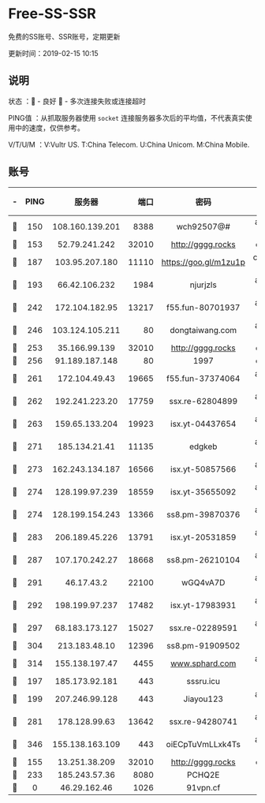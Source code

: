 # Free-SS-SSR

免费的SS账号、SSR账号，定期更新

更新时间：2019-02-15 10:15

## 说明

状态     ：🙂 - 良好 🙁 - 多次连接失败或连接超时

PING值   ：从抓取服务器使用 `socket` 连接服务器多次后的平均值，不代表真实使用中的速度，仅供参考。

V/T/U/M  ：V:Vultr US. T:China Telecom. U:China Unicom. M:China Mobile.

## 账号

|-|PING|服务器|端口|密码|加密方式|区域|V/T/U/M|
|:----:|:----:|:-----:|-----:|:----:|:----:|:----:|:----:|
|🙂|150|108.160.139.201|8388|wch92507@#|aes-256-cfb|JP|9↑/10↑/10↑/10↑|
|🙂|153|52.79.241.242|32010|http://gggg.rocks|chacha20|KR|8↑/9↑/8↑/7↑|
|🙂|187|103.95.207.180|11110|https://goo.gl/m1zu1p|chacha20-ietf|US|9↑/9↓/10↑/10↑|
|🙂|193|66.42.106.232|1984|njurjzls|aes-256-cfb|US|10↑/10↑/10↑/10↑|
|🙂|242|172.104.182.95|13217|f55.fun-80701937|aes-256-cfb|SG|10↑/10↑/10↑/10↑|
|🙂|246|103.124.105.211|80|dongtaiwang.com|aes-256-cfb|US|10↑/10↑/10↑/10↑|
|🙂|253|35.166.99.139|32010|http://gggg.rocks|chacha20|US|7↑/7↑/6↓/8↑|
|🙂|256|91.189.187.148|80|1997|chacha20|US|10↑/10↑/10↑/10↑|
|🙂|261|172.104.49.43|19665|f55.fun-37374064|aes-256-cfb|SG|10↑/10↑/10↑/10↑|
|🙂|262|192.241.223.20|17759|ssx.re-62804899|aes-256-cfb|US|10↑/10↑/10↑/10↑|
|🙂|263|159.65.133.204|19923|isx.yt-04437654|aes-256-cfb|SG|10↑/10↑/10↑/10↑|
|🙂|271|185.134.21.41|11135|edgkeb|aes-256-cfb|GB|10↑/10↑/10↑/10↑|
|🙂|273|162.243.134.187|16566|isx.yt-50857566|aes-256-cfb|US|10↑/10↑/10↑/10↑|
|🙂|274|128.199.97.239|18559|isx.yt-35655092|aes-256-cfb|SG|10↑/10↑/10↑/10↑|
|🙂|274|128.199.154.243|13366|ss8.pm-39870376|aes-256-cfb|SG|10↑/10↑/10↑/10↑|
|🙂|283|206.189.45.226|13791|isx.yt-20531859|aes-256-cfb|SG|10↑/10↑/10↑/10↑|
|🙂|287|107.170.242.27|18668|ss8.pm-26210104|aes-256-cfb|US|10↑/10↑/10↑/10↑|
|🙂|291|46.17.43.2|22100|wGQ4vA7D|aes-256-gcm|RU|6↑/10↑/10↑/10↑|
|🙂|292|198.199.97.237|17482|isx.yt-17983931|aes-256-cfb|US|10↑/10↑/10↑/10↑|
|🙂|297|68.183.173.127|15027|ssx.re-02289591|aes-256-cfb|US|10↑/10↑/10↑/10↑|
|🙂|304|213.183.48.10|12396|ss8.pm-91909502|rc4-md5|RU|10↑/10↑/10↑/10↑|
|🙂|314|155.138.197.47|4455|www.sphard.com|aes-256-cfb|US|10↑/10↑/10↑/10↑|
|🙂|197|185.173.92.181|443|sssru.icu|rc4-md5|RU|10↑/9↑/9↓/10↑|
|🙂|199|207.246.99.128|443|Jiayou123|aes-256-cfb|US|9↓/10↑/10↑/10↑|
|🙂|281|178.128.99.63|13642|ssx.re-94280741|aes-256-cfb|SG|10↑/10↑/10↑/10↑|
|🙂|346|155.138.163.109|443|oiECpTuVmLLxk4Ts|aes-256-cfb|US|7↑/10↑/10↑/10↑|
|🙁|155|13.251.38.209|32010|http://gggg.rocks|chacha20|SG|8↓/8↑/10↑/9↑|
|🙁|233|185.243.57.36|8080|PCHQ2E|rc4-md5|US|9↑/10↑/9↑/9↑|
|🙁|0|46.29.162.46|1026|91vpn.cf|rc4-md5|RU|10↑/9↑/10↑/10↑|
